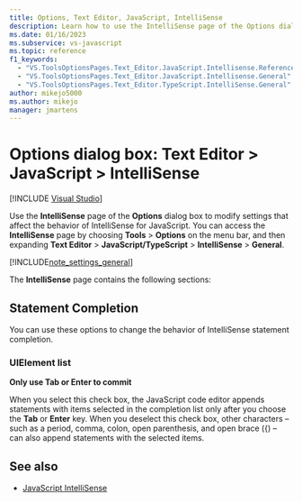 ```yaml
---
title: Options, Text Editor, JavaScript, IntelliSense
description: Learn how to use the IntelliSense page of the Options dialog box to modify settings that affect the behavior of IntelliSense for JavaScript.
ms.date: 01/16/2023
ms.subservice: vs-javascript
ms.topic: reference
f1_keywords:
  - "VS.ToolsOptionsPages.Text_Editor.JavaScript.Intellisense.References"
  - "VS.ToolsOptionsPages.Text_Editor.JavaScript.Intellisense.General"
  - "VS.ToolsOptionsPages.Text_Editor.TypeScript.IntelliSense.General"
author: mikejo5000
ms.author: mikejo
manager: jmartens
---
```

# Options dialog box: Text Editor \> JavaScript \> IntelliSense

 [!INCLUDE [Visual Studio](~/includes/applies-to-version/vs-windows-only.md)]

Use the **IntelliSense** page of the **Options** dialog box to modify settings that affect the behavior of IntelliSense for JavaScript. You can access the **IntelliSense** page by choosing **Tools** > **Options** on the  menu bar, and then expanding **Text Editor** > **JavaScript/TypeScript** > **IntelliSense** > **General**.

[!INCLUDE[note_settings_general](../../data-tools/includes/note_settings_general_md.md)]

The **IntelliSense** page contains the following sections:

## Statement Completion

You can use these options to change the behavior of IntelliSense statement completion.

### UIElement list

**Only use Tab or Enter to commit**

When you select this check box, the JavaScript code editor appends statements with items selected in the completion list only after you choose the **Tab** or **Enter** key. When you deselect this check box, other characters – such as a period, comma, colon, open parenthesis, and open brace ({) – can also append statements with the selected items.

## See also

- [JavaScript IntelliSense](../../ide/javascript-intellisense.md)